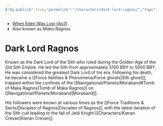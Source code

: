 ```yaml
---
{"dg-publish":true,"permalink":"/characters/dark-lord-ragnos/","tags":["unfinished","sith","forcesensitive","disciples"]}
---
```


- [When Eden Was Lost (Ao3)](https://archiveofourown.org/works/19334440/chapters/45992584)
- Also known as *Maka Ragnos*
# Dark Lord Ragnos

Known as the Dark Lord of the Sith who ruled during the Golden Age of the Old Sith Empire. He led the Sith from approximately 5100 BBY to 5000 BBY. He was considered the greatest Dark Lord of his era. Following his death, he became a [[Force Abilities & Phenomena/Force ghosts\|Sith ghost]], trapped within the confines of the [[Navigational/Planets/Moraband#Tomb of Maka Ragnos\|Tomb of Maka Ragnos]] on [[Navigational/Planets/Moraband\|Moraband]]. 

His followers were known at various times as the [[Force Traditions & Sects/Disciples of Ragnos\|Disciples of Ragnos]], with the latest iteration of the Sith cult leading to the fall of Jedi Knight [[Characters/Kieran Crevan\|Kieran Crevan]].